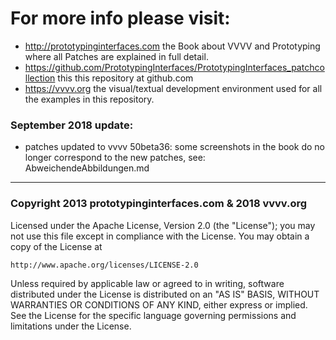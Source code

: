 # For more info please visit:  
* http://prototypinginterfaces.com the Book about VVVV and Prototyping where all Patches are explained in full detail.  
* https://github.com/PrototypingInterfaces/PrototypingInterfaces_patchcollection this this repository at github.com  
* https://vvvv.org the visual/textual development environment used for all the examples in this repository.

### September 2018 update:
* patches updated to vvvv 50beta36: some screenshots in the book do no longer correspond to the new patches, see: AbweichendeAbbildungen.md

--------------------------------------------------
### Copyright 2013 prototypinginterfaces.com  &  2018 vvvv.org


Licensed under the Apache License, Version 2.0 (the "License");
you may not use this file except in compliance with the License.
You may obtain a copy of the License at  

    http://www.apache.org/licenses/LICENSE-2.0  

Unless required by applicable law or agreed to in writing, software
distributed under the License is distributed on an "AS IS" BASIS,
WITHOUT WARRANTIES OR CONDITIONS OF ANY KIND, either express or implied.
See the License for the specific language governing permissions and
limitations under the License.  
